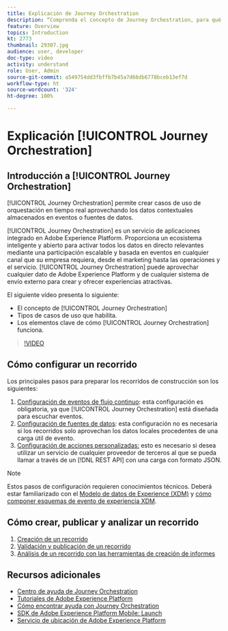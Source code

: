 ```yaml
---
title: Explicación de Journey Orchestration
description: “Comprenda el concepto de Journey Orchestration, para qué se puede usar y los elementos clave de su funcionamiento”.
feature: Overview
topics: Introduction
kt: 2773
thumbnail: 29307.jpg
audience: user, developer
doc-type: video
activity: understand
role: User, Admin
source-git-commit: a549754dd3fbffb7b45a7d66db6778bceb13ef7d
workflow-type: ht
source-wordcount: '324'
ht-degree: 100%

---
```



# Explicación [!UICONTROL Journey Orchestration]

## Introducción a [!UICONTROL Journey Orchestration]

[!UICONTROL Journey Orchestration] permite crear casos de uso de orquestación en tiempo real aprovechando los datos contextuales almacenados en eventos o fuentes de datos.

[!UICONTROL Journey Orchestration] es un servicio de aplicaciones integrado en Adobe Experience Platform. Proporciona un ecosistema inteligente y abierto para activar todos los datos en directo relevantes mediante una participación escalable y basada en eventos en cualquier canal que su empresa requiera, desde el marketing hasta las operaciones y el servicio. [!UICONTROL Journey Orchestration] puede aprovechar cualquier dato de Adobe Experience Platform y de cualquier sistema de envío externo para crear y ofrecer experiencias atractivas.

El siguiente vídeo presenta lo siguiente:

* El concepto de [!UICONTROL Journey Orchestration]
* Tipos de casos de uso que habilita.
* Los elementos clave de cómo [!UICONTROL Journey Orchestration] funciona.

>[!VIDEO](https://video.tv.adobe.com/v/29307?quality=12)

## Cómo configurar un recorrido

Los principales pasos para preparar los recorridos de construcción son los siguientes:

1. [Configuración de eventos de flujo continuo](/help/configuring-journey-orchestration/configure-streaming-events.md): esta configuración es obligatoria, ya que [!UICONTROL Journey Orchestration] está diseñada para escuchar eventos.
1. [Configuración de fuentes de datos](/help/configuring-journey-orchestration/configure-data-sources.md): esta configuración no es necesaria si los recorridos solo aprovechan los datos locales procedentes de una carga útil de evento.
1. [Configuración de acciones personalizadas:](/help/configuring-journey-orchestration/configure-actions.md) esto es necesario si desea utilizar un servicio de cualquier proveedor de terceros al que se pueda llamar a través de un [!DNL REST API] con una carga con formato JSON.

>[!NOTE]
>
>Estos pasos de configuración requieren conocimientos técnicos. Deberá estar familiarizado con el [Modelo de datos de Experience (XDM)](https://experienceleague.adobe.com/docs/platform-learn/tutorials/schemas/schemas-and-experience-data-model.html?lang=es) y [cómo componer esquemas de evento de experiencia XDM](https://experienceleague.adobe.com/docs/platform-learn/tutorials/schemas/create-schemas.html?lang=es).

## Cómo crear, publicar y analizar un recorrido

1. [Creación de un recorrido](/help/building-a-journey/creating-a-journey.md)
1. [Validación y publicación de un recorrido](/help/validate-and-publish-a-journey.md)
1. [Análisis de un recorrido con las herramientas de creación de informes](/help/analyze-a-journey-via-reporting-tools.md)

## Recursos adicionales

* [Centro de ayuda de Journey Orchestration](https://experienceleague.adobe.com/docs/journeys/using/journey-orchestration-home.html?lang=es)
* [Tutoriales de Adobe Experience Platform](https://experienceleague.adobe.com/docs/platform-learn/tutorials/overview.html?lang=es)
* [Cómo encontrar ayuda con Journey Orchestration](/help/understanding-journey-orchestration.md)
* [SDK de Adobe Experience Platform Mobile: Launch](https://experienceleague.adobe.com/docs/mobile-sdk-learn/tutorials/fundamentals/understanding-the-mobile-sdks.html?lang=es)
* [Servicio de ubicación de Adobe Experience Platform](https://experienceleague.adobe.com/docs/places/using/home.html?lang=es)
